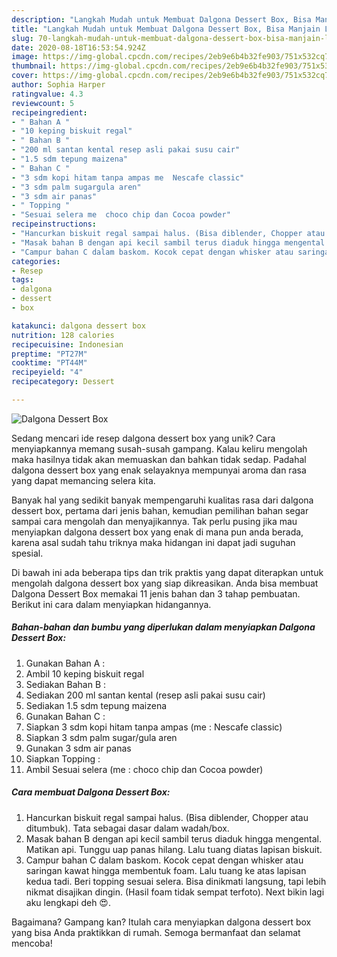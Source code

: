 ```yaml
---
description: "Langkah Mudah untuk Membuat Dalgona Dessert Box, Bisa Manjain Lidah"
title: "Langkah Mudah untuk Membuat Dalgona Dessert Box, Bisa Manjain Lidah"
slug: 70-langkah-mudah-untuk-membuat-dalgona-dessert-box-bisa-manjain-lidah
date: 2020-08-18T16:53:54.924Z
image: https://img-global.cpcdn.com/recipes/2eb9e6b4b32fe903/751x532cq70/dalgona-dessert-box-foto-resep-utama.jpg
thumbnail: https://img-global.cpcdn.com/recipes/2eb9e6b4b32fe903/751x532cq70/dalgona-dessert-box-foto-resep-utama.jpg
cover: https://img-global.cpcdn.com/recipes/2eb9e6b4b32fe903/751x532cq70/dalgona-dessert-box-foto-resep-utama.jpg
author: Sophia Harper
ratingvalue: 4.3
reviewcount: 5
recipeingredient:
- " Bahan A "
- "10 keping biskuit regal"
- " Bahan B "
- "200 ml santan kental resep asli pakai susu cair"
- "1.5 sdm tepung maizena"
- " Bahan C "
- "3 sdm kopi hitam tanpa ampas me  Nescafe classic"
- "3 sdm palm sugargula aren"
- "3 sdm air panas"
- " Topping "
- "Sesuai selera me  choco chip dan Cocoa powder"
recipeinstructions:
- "Hancurkan biskuit regal sampai halus. (Bisa diblender, Chopper atau ditumbuk). Tata sebagai dasar dalam wadah/box."
- "Masak bahan B dengan api kecil sambil terus diaduk hingga mengental. Matikan api. Tunggu uap panas hilang. Lalu tuang diatas lapisan biskuit."
- "Campur bahan C dalam baskom. Kocok cepat dengan whisker atau saringan kawat hingga membentuk foam. Lalu tuang ke atas lapisan kedua tadi. Beri topping sesuai selera. Bisa dinikmati langsung, tapi lebih nikmat disajikan dingin. (Hasil foam tidak sempat terfoto). Next bikin lagi aku lengkapi deh 😍."
categories:
- Resep
tags:
- dalgona
- dessert
- box

katakunci: dalgona dessert box 
nutrition: 128 calories
recipecuisine: Indonesian
preptime: "PT27M"
cooktime: "PT44M"
recipeyield: "4"
recipecategory: Dessert

---
```



![Dalgona Dessert Box](https://img-global.cpcdn.com/recipes/2eb9e6b4b32fe903/751x532cq70/dalgona-dessert-box-foto-resep-utama.jpg)

Sedang mencari ide resep dalgona dessert box yang unik? Cara menyiapkannya memang susah-susah gampang. Kalau keliru mengolah maka hasilnya tidak akan memuaskan dan bahkan tidak sedap. Padahal dalgona dessert box yang enak selayaknya mempunyai aroma dan rasa yang dapat memancing selera kita.



Banyak hal yang sedikit banyak mempengaruhi kualitas rasa dari dalgona dessert box, pertama dari jenis bahan, kemudian pemilihan bahan segar sampai cara mengolah dan menyajikannya. Tak perlu pusing jika mau menyiapkan dalgona dessert box yang enak di mana pun anda berada, karena asal sudah tahu triknya maka hidangan ini dapat jadi suguhan spesial.


Di bawah ini ada beberapa tips dan trik praktis yang dapat diterapkan untuk mengolah dalgona dessert box yang siap dikreasikan. Anda bisa membuat Dalgona Dessert Box memakai 11 jenis bahan dan 3 tahap pembuatan. Berikut ini cara dalam menyiapkan hidangannya.

<!--inarticleads1-->

##### Bahan-bahan dan bumbu yang diperlukan dalam menyiapkan Dalgona Dessert Box:

1. Gunakan  Bahan A :
1. Ambil 10 keping biskuit regal
1. Sediakan  Bahan B :
1. Sediakan 200 ml santan kental (resep asli pakai susu cair)
1. Sediakan 1.5 sdm tepung maizena
1. Gunakan  Bahan C :
1. Siapkan 3 sdm kopi hitam tanpa ampas (me : Nescafe classic)
1. Siapkan 3 sdm palm sugar/gula aren
1. Gunakan 3 sdm air panas
1. Siapkan  Topping :
1. Ambil Sesuai selera (me : choco chip dan Cocoa powder)




<!--inarticleads2-->

##### Cara membuat Dalgona Dessert Box:

1. Hancurkan biskuit regal sampai halus. (Bisa diblender, Chopper atau ditumbuk). Tata sebagai dasar dalam wadah/box.
1. Masak bahan B dengan api kecil sambil terus diaduk hingga mengental. Matikan api. Tunggu uap panas hilang. Lalu tuang diatas lapisan biskuit.
1. Campur bahan C dalam baskom. Kocok cepat dengan whisker atau saringan kawat hingga membentuk foam. Lalu tuang ke atas lapisan kedua tadi. Beri topping sesuai selera. Bisa dinikmati langsung, tapi lebih nikmat disajikan dingin. (Hasil foam tidak sempat terfoto). Next bikin lagi aku lengkapi deh 😍.




Bagaimana? Gampang kan? Itulah cara menyiapkan dalgona dessert box yang bisa Anda praktikkan di rumah. Semoga bermanfaat dan selamat mencoba!
